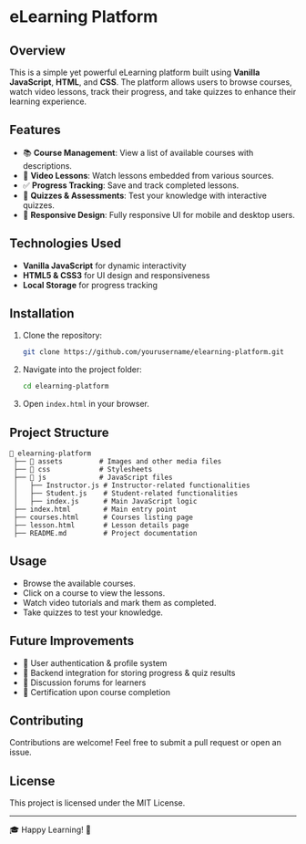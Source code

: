 # eLearning Platform

## Overview
This is a simple yet powerful eLearning platform built using **Vanilla JavaScript**, **HTML**, and **CSS**. The platform allows users to browse courses, watch video lessons, track their progress, and take quizzes to enhance their learning experience.

## Features
- 📚 **Course Management**: View a list of available courses with descriptions.
- 🎥 **Video Lessons**: Watch lessons embedded from various sources.
- ✅ **Progress Tracking**: Save and track completed lessons.
- 📝 **Quizzes & Assessments**: Test your knowledge with interactive quizzes.
- 📄 **Responsive Design**: Fully responsive UI for mobile and desktop users.

## Technologies Used
- **Vanilla JavaScript** for dynamic interactivity
- **HTML5 & CSS3** for UI design and responsiveness
- **Local Storage** for progress tracking

## Installation
1. Clone the repository:
   ```sh
   git clone https://github.com/yourusername/elearning-platform.git
   ```
2. Navigate into the project folder:
   ```sh
   cd elearning-platform
   ```
3. Open `index.html` in your browser.

## Project Structure
```
📂 elearning-platform
 ├── 📂 assets         # Images and other media files
 ├── 📂 css            # Stylesheets
 ├── 📂 js             # JavaScript files
 │   ├── Instructor.js # Instructor-related functionalities
 │   ├── Student.js    # Student-related functionalities
 │   ├── index.js      # Main JavaScript logic
 ├── index.html        # Main entry point
 ├── courses.html      # Courses listing page
 ├── lesson.html       # Lesson details page
 ├── README.md         # Project documentation
```

## Usage
- Browse the available courses.
- Click on a course to view the lessons.
- Watch video tutorials and mark them as completed.
- Take quizzes to test your knowledge.

## Future Improvements
- 🔹 User authentication & profile system
- 🔹 Backend integration for storing progress & quiz results
- 🔹 Discussion forums for learners
- 🔹 Certification upon course completion

## Contributing
Contributions are welcome! Feel free to submit a pull request or open an issue.

## License
This project is licensed under the MIT License.

---
🎓 Happy Learning! 🚀

